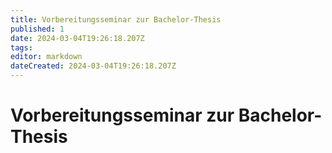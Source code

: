 ```yaml
---
title: Vorbereitungsseminar zur Bachelor-Thesis
published: 1
date: 2024-03-04T19:26:18.207Z
tags: 
editor: markdown
dateCreated: 2024-03-04T19:26:18.207Z
---
```


# Vorbereitungsseminar zur Bachelor-Thesis
